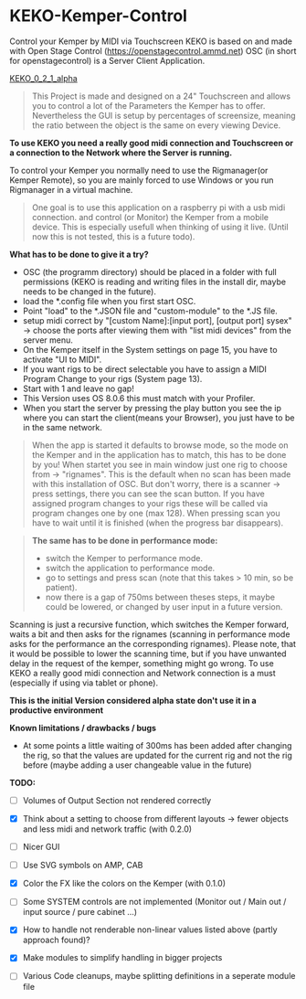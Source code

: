 # KEKO-Kemper-Control
Control your Kemper by MIDI via Touchscreen
KEKO is based on and made with Open Stage Control (https://openstagecontrol.ammd.net)
OSC (in short for openstagecontrol) is a Server Client Application.

[KEKO_0_2_1_alpha](https://user-images.githubusercontent.com/41967358/110244950-87b0d380-7f61-11eb-8742-7d8ed8e8bfc3.jpg)

>This Project is made and designed on a 24" Touchscreen and allows you to control a lot of the Parameters the Kemper has to offer.
>Nevertheless the GUI is setup by percentages of screensize, meaning the ratio between the object is the same on every viewing Device.

**To use KEKO you need a really good midi connection and Touchscreen or a connection to the Network where the Server is running.**

To control your Kemper you normally need to use the Rigmanager(or Kemper Remote), so you are mainly forced to use Windows or you run Rigmanager in a virtual machine.


>One goal is to use this application on a raspberry pi with a usb midi connection. 
>and control (or Monitor) the Kemper from a mobile device.
>This is especially usefull when thinking of using it live.
>(Until now this is not tested, this is a future todo).


**What has to be done to give it a try?**
- OSC (the programm directory) should be placed in a folder with full permissions (KEKO is reading and writing files in the install dir, maybe needs to be changed in the future).
- load the *.config file when you first start OSC.
- Point "load" to the *.JSON file and "custom-module" to the *.JS file.
- setup midi correct by "[custom Name]:[input port], [output port] sysex" -> choose the ports after viewing them with "list midi devices" from the server menu.
- On the Kemper itself in the System settings on page 15, you have to activate "UI to MIDI".
- If you want rigs to be direct selectable you have to assign a MIDI Program Change to your rigs (System page 13).
- Start with 1 and leave no gap!
- This Version uses OS 8.0.6 this must match with your Profiler.
- When you start the server by pressing the play button you see the ip where you can start the client(means your Browser), you just have to be in the same network.



>When the app is started it defaults to browse mode, so the mode on the Kemper and in the application has to match, this has to be done by you!
>When startet you see in main window just one rig to choose from -> "rignames". 
>This is the default when no scan has been made with this installation of OSC.
>But don't worry, there is a scanner -> press settings, there you can see the scan button.
>If you have assigned program changes to your rigs these will be called via program changes one by one (max 128).
>When pressing scan you have to wait until it is finished (when the progress bar disappears).

>**The same has to be done in performance mode:**
>- switch the Kemper to performance mode.
>- switch the application to performance mode.
>- go to settings and press scan (note that this takes > 10 min, so be patient).
> - now there is a gap of 750ms between theses steps, it maybe could be lowered, or changed by user input in a future version.


Scanning is just a recursive function, which switches the Kemper forward, 
waits a bit and then asks for the rignames 
(scanning in performance mode asks for the performance an the corresponding rignames). 
Please note, that it would be possible to lower the scanning time, but if you have 
unwanted delay in the request of the kemper, something might go wrong. 
To use KEKO a really good midi connection and Network connection is a must 
(especially if using via tablet or phone).

 
**This is the initial Version considered alpha state don't use it in a productive environment**


**Known limitations / drawbacks / bugs**
- At some points a little waiting of 300ms has been added after changing the rig, so that the values are updated for the current rig and not the rig before (maybe adding a user changeable value in the future)

**TODO:**

- [ ] Volumes of Output Section not rendered correctly
- [x] Think about a setting to choose from different layouts -> fewer objects and less midi and network traffic (with 0.2.0)
- [ ] Nicer GUI
- [ ] Use SVG symbols on AMP, CAB
- [x] Color the FX like the colors on the Kemper (with 0.1.0)
- [ ] Some SYSTEM controls are not implemented (Monitor out / Main out / input source / pure cabinet ...)
- [x] How to handle not renderable non-linear values listed above (partly approach found)?
- [x] Make modules to simplify handling in bigger projects
- [ ] Various Code cleanups, maybe splitting definitions in a seperate module file
 
